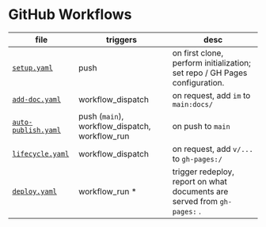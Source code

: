 # GitHub Workflows

| file                                     | triggers                                       | desc                                                                       |
| ---------------------------------------- | ---------------------------------------------- | -------------------------------------------------------------------------- |
| [`setup.yaml`](setup.yaml)               | push                                           | on first clone, perform initialization; set repo / GH Pages configuration. |
| [`add-doc.yaml`](add-doc.yaml)           | workflow_dispatch                              | on request, add `im` to `main:docs/`                                       |
| [`auto-publish.yaml`](auto-publish.yaml) | push (`main`), workflow_dispatch, workflow_run | on push to `main`                                                          |
| [`lifecycle.yaml`](lifecycle.yaml)       | workflow_dispatch                              | on request, add `v/...` to `gh-pages:/`                                    |
| [`deploy.yaml`](deploy.yaml)             | workflow_run \*                                | trigger redeploy, report on what documents are served from `gh-pages:` .   |

